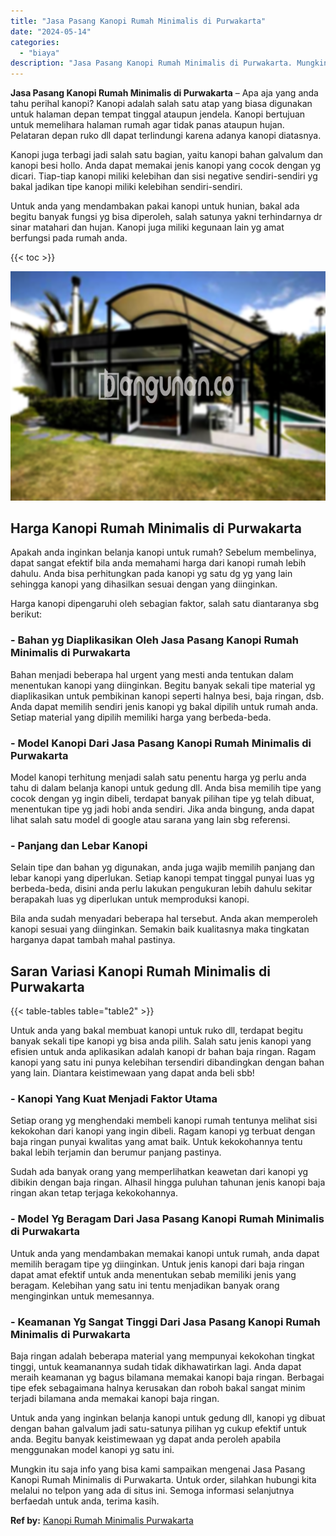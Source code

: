 ```yaml
---
title: "Jasa Pasang Kanopi Rumah Minimalis di Purwakarta"
date: "2024-05-14"
categories: 
  - "biaya"
description: "Jasa Pasang Kanopi Rumah Minimalis di Purwakarta. Mungkin itu saja info yang bisa kami sampaikan mengenai Jasa Pasang Kanopi Rumah Minimalis di Purwakarta. U..."
---
```


**Jasa Pasang Kanopi Rumah Minimalis di Purwakarta** – Apa aja yang anda tahu perihal kanopi? Kanopi adalah salah satu atap yang biasa digunakan untuk halaman depan tempat tinggal ataupun jendela. Kanopi bertujuan untuk memelihara halaman rumah agar tidak panas ataupun hujan. Pelataran depan ruko dll dapat terlindungi karena adanya kanopi diatasnya.

Kanopi juga terbagi jadi salah satu bagian, yaitu kanopi bahan galvalum dan kanopi besi hollo. Anda dapat memakai jenis kanopi yang cocok dengan yg dicari. Tiap-tiap kanopi miliki kelebihan dan sisi negative sendiri-sendiri yg bakal jadikan tipe kanopi miliki kelebihan sendiri-sendiri.

Untuk anda yang mendambakan pakai kanopi untuk hunian, bakal ada begitu banyak fungsi yg bisa diperoleh, salah satunya yakni terhindarnya dr sinar matahari dan hujan. Kanopi juga miliki kegunaan lain yg amat berfungsi pada rumah anda.

{{< toc >}}

![Jasa Pasang Kanopi Rumah Minimalis di Purwakarta](/images/harga-kanopi-minimalis-64.png)

## Harga Kanopi Rumah Minimalis di Purwakarta

Apakah anda inginkan belanja kanopi untuk rumah? Sebelum membelinya, dapat sangat efektif bila anda memahami harga dari kanopi rumah lebih dahulu. Anda bisa perhitungkan pada kanopi yg satu dg yg yang lain sehingga kanopi yang dihasilkan sesuai dengan yang diinginkan.

Harga kanopi dipengaruhi oleh sebagian faktor, salah satu diantaranya sbg berikut:

### \- Bahan yg Diaplikasikan Oleh Jasa Pasang Kanopi Rumah Minimalis di Purwakarta

Bahan menjadi beberapa hal urgent yang mesti anda tentukan dalam menentukan kanopi yang diinginkan. Begitu banyak sekali tipe material yg diaplikasikan untuk pembikinan kanopi seperti halnya besi, baja ringan, dsb. Anda dapat memilih sendiri jenis kanopi yg bakal dipilih untuk rumah anda. Setiap material yang dipilih memiliki harga yang berbeda-beda.

### \- Model Kanopi Dari Jasa Pasang Kanopi Rumah Minimalis di Purwakarta

Model kanopi terhitung menjadi salah satu penentu harga yg perlu anda tahu di dalam belanja kanopi untuk gedung dll. Anda bisa memilih tipe yang cocok dengan yg ingin dibeli, terdapat banyak pilihan tipe yg telah dibuat, menentukan tipe yg jadi hobi anda sendiri. Jika anda bingung, anda dapat lihat salah satu model di google atau sarana yang lain sbg referensi.

### \- Panjang dan Lebar Kanopi

Selain tipe dan bahan yg digunakan, anda juga wajib memilih panjang dan lebar kanopi yang diperlukan. Setiap kanopi tempat tinggal punyai luas yg berbeda-beda, disini anda perlu lakukan pengukuran lebih dahulu sekitar berapakah luas yg diperlukan untuk memproduksi kanopi.

Bila anda sudah menyadari beberapa hal tersebut. Anda akan memperoleh kanopi sesuai yang diinginkan. Semakin baik kualitasnya maka tingkatan harganya dapat tambah mahal pastinya.

## Saran Variasi Kanopi Rumah Minimalis di Purwakarta

{{< table-tables table="table2" >}}

Untuk anda yang bakal membuat kanopi untuk ruko dll, terdapat begitu banyak sekali tipe kanopi yg bisa anda pilih. Salah satu jenis kanopi yang efisien untuk anda aplikasikan adalah kanopi dr bahan baja ringan. Ragam kanopi yang satu ini punya kelebihan tersendiri dibandingkan dengan bahan yang lain. Diantara keistimewaan yang dapat anda beli sbb!

### \- Kanopi Yang Kuat Menjadi Faktor Utama

Setiap orang yg menghendaki membeli kanopi rumah tentunya melihat sisi kekokohan dari kanopi yang ingin dibeli. Ragam kanopi yg terbuat dengan baja ringan punyai kwalitas yang amat baik. Untuk kekokohannya tentu bakal lebih terjamin dan berumur panjang pastinya.

Sudah ada banyak orang yang memperlihatkan keawetan dari kanopi yg dibikin dengan baja ringan. Alhasil hingga puluhan tahunan jenis kanopi baja ringan akan tetap terjaga kekokohannya.

### \- Model Yg Beragam Dari Jasa Pasang Kanopi Rumah Minimalis di Purwakarta

Untuk anda yang mendambakan memakai kanopi untuk rumah, anda dapat memilih beragam tipe yg diinginkan. Untuk jenis kanopi dari baja ringan dapat amat efektif untuk anda menentukan sebab memiliki jenis yang beragam. Kelebihan yang satu ini tentu menjadikan banyak orang menginginkan untuk memesannya.

### \- Keamanan Yg Sangat Tinggi Dari Jasa Pasang Kanopi Rumah Minimalis di Purwakarta

Baja ringan adalah beberapa material yang mempunyai kekokohan tingkat tinggi, untuk keamanannya sudah tidak dikhawatirkan lagi. Anda dapat meraih keamanan yg bagus bilamana memakai kanopi baja ringan. Berbagai tipe efek sebagaimana halnya kerusakan dan roboh bakal sangat minim terjadi bilamana anda memakai kanopi baja ringan.

Untuk anda yang inginkan belanja kanopi untuk gedung dll, kanopi yg dibuat dengan bahan galvalum jadi satu-satunya pilihan yg cukup efektif untuk anda. Begitu banyak keistimewaan yg dapat anda peroleh apabila menggunakan model kanopi yg satu ini.

Mungkin itu saja info yang bisa kami sampaikan mengenai Jasa Pasang Kanopi Rumah Minimalis di Purwakarta. Untuk order, silahkan hubungi kita melalui no telpon yang ada di situs ini. Semoga informasi selanjutnya berfaedah untuk anda, terima kasih.

**Ref by:**  [Kanopi Rumah Minimalis Purwakarta](https://id.wikipedia.org/wiki/Kanopi)
